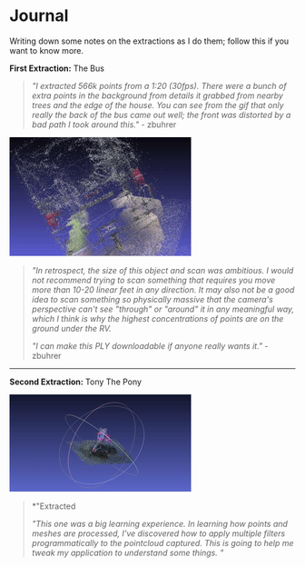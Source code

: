 # Journal 

Writing down some notes on the extractions as I do them; follow this if you want to know more. 

**First Extraction:** The Bus

> *"I extracted 566k points from a 1:20 (30fps). There were a bunch of extra points in the background from details it grabbed from nearby trees and the edge of the house. You can see from the gif that only really the back of the bus came out well; the front was distorted by a bad path I took around this."* - zbuhrer

![gif](bus.gif)

> *"In retrospect, the size of this object and scan was ambitious. I would not recommend trying to scan something that requires you move more than 10-20 linear feet in any direction. It may also not be a good idea to scan something so physically massive that the camera's perspective can't see "through" or "around" it in any meaningful way, which I think is why the highest concentrations of points are on the ground under the RV.* 
>
> *"I can make this PLY downloadable if anyone really wants it."* - zbuhrer

---

**Second Extraction:** Tony The Pony 

![tonythepony.gif](tonythepony.gif)

 > *"Extracted 
 > 
 > *"This one was a big learning experience. In learning how points and meshes are processed, I've discovered how to apply multiple filters programmatically to the pointcloud captured. This is going to help me tweak my application to understand some things. "*